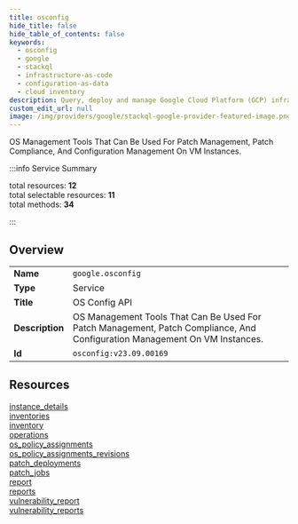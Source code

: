 ```yaml
---
title: osconfig
hide_title: false
hide_table_of_contents: false
keywords:
  - osconfig
  - google
  - stackql
  - infrastructure-as-code
  - configuration-as-data
  - cloud inventory
description: Query, deploy and manage Google Cloud Platform (GCP) infrastructure and resources using SQL
custom_edit_url: null
image: /img/providers/google/stackql-google-provider-featured-image.png
---
```


OS Management Tools That Can Be Used For Patch Management, Patch Compliance, And Configuration Management On VM Instances.  
    
:::info Service Summary

<div class="row">
<div class="providerDocColumn">
<span>total resources:&nbsp;<b>12</b></span><br />
<span>total selectable resources:&nbsp;<b>11</b></span><br />
<span>total methods:&nbsp;<b>34</b></span><br />
</div>
</div>

:::

## Overview
<table><tbody>
<tr><td><b>Name</b></td><td><code>google.osconfig</code></td></tr>
<tr><td><b>Type</b></td><td>Service</td></tr>
<tr><td><b>Title</b></td><td>OS Config API</td></tr>
<tr><td><b>Description</b></td><td>OS Management Tools That Can Be Used For Patch Management, Patch Compliance, And Configuration Management On VM Instances.</td></tr>
<tr><td><b>Id</b></td><td><code>osconfig:v23.09.00169</code></td></tr>
</tbody></table>

## Resources
<div class="row">
<div class="providerDocColumn">
<a href="/providers/google/osconfig/instance_details/">instance_details</a><br />
<a href="/providers/google/osconfig/inventories/">inventories</a><br />
<a href="/providers/google/osconfig/inventory/">inventory</a><br />
<a href="/providers/google/osconfig/operations/">operations</a><br />
<a href="/providers/google/osconfig/os_policy_assignments/">os_policy_assignments</a><br />
<a href="/providers/google/osconfig/os_policy_assignments_revisions/">os_policy_assignments_revisions</a><br />
</div>
<div class="providerDocColumn">
<a href="/providers/google/osconfig/patch_deployments/">patch_deployments</a><br />
<a href="/providers/google/osconfig/patch_jobs/">patch_jobs</a><br />
<a href="/providers/google/osconfig/report/">report</a><br />
<a href="/providers/google/osconfig/reports/">reports</a><br />
<a href="/providers/google/osconfig/vulnerability_report/">vulnerability_report</a><br />
<a href="/providers/google/osconfig/vulnerability_reports/">vulnerability_reports</a><br />
</div>
</div>
